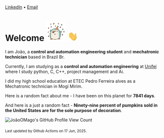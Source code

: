 [LinkedIn](https://www.linkedin.com/in/joão-pedro-gozzoli-b95641301/) &bull;
[Email](joaopedrogozzoli@gmail.com)

# Welcome <img src="happy.gif" height="64px" /> <img src="wave.gif" height="32px" />

I am João, a  **control and automation engineering student** and **mechatronic technician** based in Brazil Br.

Currently, I am studying as a **control and automation engineering** at [Unifei](https://unifei.edu.br) where I study python, C, C++, project management and Ai.

I did my high school education at ETEC Pedro Ferreira alves as a Mechatronic technician in Mogi Mirim.

Here is a random fact about me - I have been on this planet for **7841 days**.

And here is a just a random fact -  **Ninety-nine percent of pumpkins sold in the United States are for the sole purpose of decoration**.

![JoãoOMago's GitHub Profile View Count](https://komarev.com/ghpvc/?username=JoaoOMago)

<sub>Last updated by Github Actions on 17 Jun, 2025.</sub>
